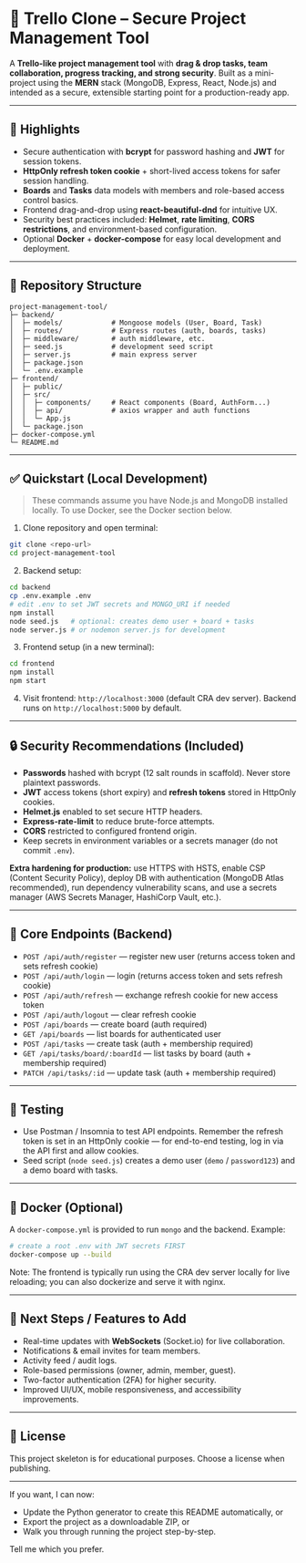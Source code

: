 # 📌 Trello Clone – Secure Project Management Tool

A **Trello-like project management tool** with **drag & drop tasks, team collaboration, progress tracking, and strong security**. Built as a mini-project using the **MERN** stack (MongoDB, Express, React, Node.js) and intended as a secure, extensible starting point for a production-ready app.

---

## 🚀 Highlights

* Secure authentication with **bcrypt** for password hashing and **JWT** for session tokens.
* **HttpOnly refresh token cookie** + short-lived access tokens for safer session handling.
* **Boards** and **Tasks** data models with members and role-based access control basics.
* Frontend drag-and-drop using **react-beautiful-dnd** for intuitive UX.
* Security best practices included: **Helmet**, **rate limiting**, **CORS restrictions**, and environment-based configuration.
* Optional **Docker** + **docker-compose** for easy local development and deployment.

---

## 📂 Repository Structure

```
project-management-tool/
├─ backend/
│  ├─ models/            # Mongoose models (User, Board, Task)
│  ├─ routes/            # Express routes (auth, boards, tasks)
│  ├─ middleware/        # auth middleware, etc.
│  ├─ seed.js            # development seed script
│  ├─ server.js          # main express server
│  ├─ package.json
│  └─ .env.example
├─ frontend/
│  ├─ public/
│  ├─ src/
│  │  ├─ components/     # React components (Board, AuthForm...)
│  │  ├─ api/            # axios wrapper and auth functions
│  │  └─ App.js
│  └─ package.json
├─ docker-compose.yml
└─ README.md
```

---

## ✅ Quickstart (Local Development)

> These commands assume you have Node.js and MongoDB installed locally. To use Docker, see the Docker section below.

1. Clone repository and open terminal:

```bash
git clone <repo-url>
cd project-management-tool
```

2. Backend setup:

```bash
cd backend
cp .env.example .env
# edit .env to set JWT secrets and MONGO_URI if needed
npm install
node seed.js   # optional: creates demo user + board + tasks
node server.js # or nodemon server.js for development
```

3. Frontend setup (in a new terminal):

```bash
cd frontend
npm install
npm start
```

4. Visit frontend: `http://localhost:3000` (default CRA dev server). Backend runs on `http://localhost:5000` by default.

---

## 🔒 Security Recommendations (Included)

* **Passwords** hashed with bcrypt (12 salt rounds in scaffold). Never store plaintext passwords.
* **JWT** access tokens (short expiry) and **refresh tokens** stored in HttpOnly cookies.
* **Helmet.js** enabled to set secure HTTP headers.
* **Express-rate-limit** to reduce brute-force attempts.
* **CORS** restricted to configured frontend origin.
* Keep secrets in environment variables or a secrets manager (do not commit `.env`).

**Extra hardening for production:** use HTTPS with HSTS, enable CSP (Content Security Policy), deploy DB with authentication (MongoDB Atlas recommended), run dependency vulnerability scans, and use a secrets manager (AWS Secrets Manager, HashiCorp Vault, etc.).

---

## 🧩 Core Endpoints (Backend)

* `POST /api/auth/register` — register new user (returns access token and sets refresh cookie)
* `POST /api/auth/login` — login (returns access token and sets refresh cookie)
* `POST /api/auth/refresh` — exchange refresh cookie for new access token
* `POST /api/auth/logout` — clear refresh cookie
* `POST /api/boards` — create board (auth required)
* `GET /api/boards` — list boards for authenticated user
* `POST /api/tasks` — create task (auth + membership required)
* `GET /api/tasks/board/:boardId` — list tasks by board (auth + membership required)
* `PATCH /api/tasks/:id` — update task (auth + membership required)

---

## 🧪 Testing

* Use Postman / Insomnia to test API endpoints. Remember the refresh token is set in an HttpOnly cookie — for end-to-end testing, log in via the API first and allow cookies.
* Seed script (`node seed.js`) creates a demo user (`demo` / `password123`) and a demo board with tasks.

---

## 🐳 Docker (Optional)

A `docker-compose.yml` is provided to run `mongo` and the backend. Example:

```bash
# create a root .env with JWT secrets FIRST
docker-compose up --build
```

Note: The frontend is typically run using the CRA dev server locally for live reloading; you can also dockerize and serve it with nginx.

---

## 📌 Next Steps / Features to Add

* Real-time updates with **WebSockets** (Socket.io) for live collaboration.
* Notifications & email invites for team members.
* Activity feed / audit logs.
* Role-based permissions (owner, admin, member, guest).
* Two-factor authentication (2FA) for higher security.
* Improved UI/UX, mobile responsiveness, and accessibility improvements.

---

## 📝 License

This project skeleton is for educational purposes. Choose a license when publishing.

---

If you want, I can now:

* Update the Python generator to create this README automatically, or
* Export the project as a downloadable ZIP, or
* Walk you through running the project step-by-step.

Tell me which you prefer.
